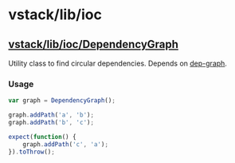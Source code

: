 # vstack/lib/ioc

## [vstack/lib/ioc/DependencyGraph]

Utility class to find circular dependencies. Depends on [dep-graph].

### Usage

```js
var graph = DependencyGraph();

graph.addPath('a', 'b');
graph.addPath('b', 'c');

expect(function() {
    graph.addPath('c', 'a');
}).toThrow();
```


[vstack/lib/ioc/DependencyGraph]: https://github.com/vslinko/vstack/blob/master/lib/ioc/DependencyGraph.js
[dep-graph]: http://npmjs.org/package/dep-graph
